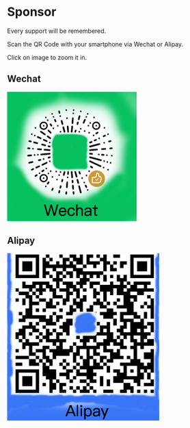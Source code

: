 # Sponsor

Every support will be remembered.

Scan the QR Code with your smartphone via Wechat or Alipay.

Click on image to zoom it in.

## Wechat

[<img src="/assets/imgs/wechat.png" alt="Wechat" style="zoom:50%;" />](/assets/imgs/wechat.png)

## Alipay

[<img src="/assets/imgs/alipay.png" alt="Alipay" style="zoom:50%;" />](/assets/imgs/alipay.png)